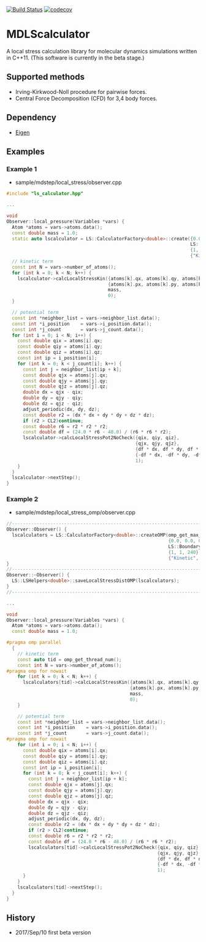 [![Build Status](https://travis-ci.org/kohnakagawa/md_local_stress.svg?branch=master)](https://travis-ci.org/kohnakagawa/md_local_stress)
[![codecov](https://codecov.io/gh/kohnakagawa/md_local_stress/branch/master/graph/badge.svg)](https://codecov.io/gh/kohnakagawa/md_local_stress)

MDLScalculator
=============
A local stress calculation library for molecular dynamics simulations written in C++11.
(This software is currently in the beta stage.)

## Supported methods
* Irving-Kirkwood-Noll procedure for pairwise forces.
* Central Force Decomposition (CFD) for 3,4 body forces.

## Dependency
* [Eigen](http://eigen.tuxfamily.org/index.php?title=Main_Page)

## Examples
### Example 1

* sample/mdstep/local_stress/observer.cpp

```c++
#include "ls_calculator.hpp"

...

void
Observer::local_pressure(Variables *vars) {
  Atom *atoms = vars->atoms.data();
  const double mass = 1.0;
  static auto lscalculator = LS::CalculatorFactory<double>::create({0.0, 0.0, 0.0}, {Lx, Ly, Lz},
                                                                   LS::BoundaryType::PERIODIC_XYZ,
                                                                   {1, 1, 240},
                                                                   {"Kinetic", "LJ"});
  // kinetic term
  const int N = vars->number_of_atoms();
  for (int k = 0; k < N; k++) {
    lscalculator->calcLocalStressKin({atoms[k].qx, atoms[k].qy, atoms[k].qz},
                                     {atoms[k].px, atoms[k].py, atoms[k].pz},
                                     mass,
                                     0);
  }

  // potential term
  const int *neighbor_list = vars->neighbor_list.data();
  const int *i_position    = vars->i_position.data();
  const int *j_count       = vars->j_count.data();
  for (int i = 0; i < N; i++) {
    const double qix = atoms[i].qx;
    const double qiy = atoms[i].qy;
    const double qiz = atoms[i].qz;
    const int ip = i_position[i];
    for (int k = 0; k < j_count[i]; k++) {
      const int j = neighbor_list[ip + k];
      const double qjx = atoms[j].qx;
      const double qjy = atoms[j].qy;
      const double qjz = atoms[j].qz;
      double dx = qjx - qix;
      double dy = qjy - qiy;
      double dz = qjz - qiz;
      adjust_periodic(dx, dy, dz);
      const double r2 = (dx * dx + dy * dy + dz * dz);
      if (r2 > CL2)continue;
      const double r6 = r2 * r2 * r2;
      const double df = (24.0 * r6 - 48.0) / (r6 * r6 * r2);
      lscalculator->calcLocalStressPot2NoCheck({qix, qiy, qiz},
                                               {qjx, qjy, qjz},
                                               {df * dx, df * dy, df * dz},
                                               {-df * dx, -df * dy, -df * dz},
                                               1);
    }
  }
  lscalculator->nextStep();
}

```

### Example 2

* sample/mdstep/local\_stress\_omp/observer.cpp

``` c++
//------------------------------------------------------------------------
Observer::Observer() {
  lscalculators = LS::CalculatorFactory<double>::createOMP(omp_get_max_threads(),
                                                           {0.0, 0.0, 0.0}, {Lx, Ly, Lz},
                                                           LS::BoundaryType::PERIODIC_XYZ,
                                                           {1, 1, 240},
                                                           {"Kinetic", "LJ"});
}
//------------------------------------------------------------------------
Observer::~Observer() {
  LS::LSHelpers<double>::saveLocalStressDistOMP(lscalculators);
}
//------------------------------------------------------------------------

...

void
Observer::local_pressure(Variables *vars) {
  Atom *atoms = vars->atoms.data();
  const double mass = 1.0;

#pragma omp parallel
  {
    // kinetic term
    const auto tid = omp_get_thread_num();
    const int N = vars->number_of_atoms();
#pragma omp for nowait
    for (int k = 0; k < N; k++) {
      lscalculators[tid]->calcLocalStressKin({atoms[k].qx, atoms[k].qy, atoms[k].qz},
                                             {atoms[k].px, atoms[k].py, atoms[k].pz},
                                             mass,
                                             0);
    }

    // potential term
    const int *neighbor_list = vars->neighbor_list.data();
    const int *i_position    = vars->i_position.data();
    const int *j_count       = vars->j_count.data();
#pragma omp for nowait
    for (int i = 0; i < N; i++) {
      const double qix = atoms[i].qx;
      const double qiy = atoms[i].qy;
      const double qiz = atoms[i].qz;
      const int ip = i_position[i];
      for (int k = 0; k < j_count[i]; k++) {
        const int j = neighbor_list[ip + k];
        const double qjx = atoms[j].qx;
        const double qjy = atoms[j].qy;
        const double qjz = atoms[j].qz;
        double dx = qjx - qix;
        double dy = qjy - qiy;
        double dz = qjz - qiz;
        adjust_periodic(dx, dy, dz);
        const double r2 = (dx * dx + dy * dy + dz * dz);
        if (r2 > CL2)continue;
        const double r6 = r2 * r2 * r2;
        const double df = (24.0 * r6 - 48.0) / (r6 * r6 * r2);
        lscalculators[tid]->calcLocalStressPot2NoCheck({qix, qiy, qiz},
                                                       {qjx, qjy, qjz},
                                                       {df * dx, df * dy, df * dz},
                                                       {-df * dx, -df * dy, -df * dz},
                                                       1);
      }
    }
    lscalculators[tid]->nextStep();
  }
}

```

## History
* 2017/Sep/10 first beta version
